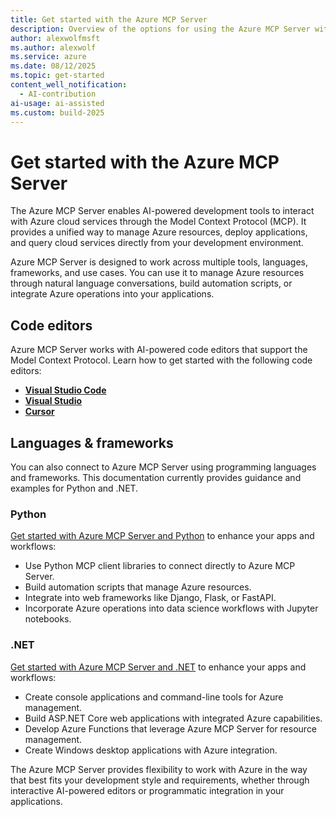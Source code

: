 ```yaml
---
title: Get started with the Azure MCP Server
description: Overview of the options for using the Azure MCP Server with tools and languages
author: alexwolfmsft
ms.author: alexwolf
ms.service: azure
ms.date: 08/12/2025
ms.topic: get-started
content_well_notification: 
  - AI-contribution
ai-usage: ai-assisted
ms.custom: build-2025
---
```


# Get started with the Azure MCP Server

The Azure MCP Server enables AI-powered development tools to interact with Azure cloud services through the Model Context Protocol (MCP). It provides a unified way to manage Azure resources, deploy applications, and query cloud services directly from your development environment.

Azure MCP Server is designed to work across multiple tools, languages, frameworks, and use cases. You can use it to manage Azure resources through natural language conversations, build automation scripts, or integrate Azure operations into your applications.

## Code editors

Azure MCP Server works with AI-powered code editors that support the Model Context Protocol. Learn how to get started with the following code editors:

- [**Visual Studio Code**](get-started/tools/visual-studio-code.md)
- [**Visual Studio**](get-started/tools/visual-studio.md)
- [**Cursor**](get-started/tools/cursor.md)

## Languages & frameworks

You can also connect to Azure MCP Server using programming languages and frameworks. This documentation currently provides guidance and examples for Python and .NET.

### Python

[Get started with Azure MCP Server and Python](get-started/languages/python.md) to enhance your apps and workflows:

- Use Python MCP client libraries to connect directly to Azure MCP Server.
- Build automation scripts that manage Azure resources.
- Integrate into web frameworks like Django, Flask, or FastAPI.
- Incorporate Azure operations into data science workflows with Jupyter notebooks.

### .NET

[Get started with Azure MCP Server and .NET](get-started/languages/dotnet.md) to enhance your apps and workflows:

- Create console applications and command-line tools for Azure management.
- Build ASP.NET Core web applications with integrated Azure capabilities.
- Develop Azure Functions that leverage Azure MCP Server for resource management.
- Create Windows desktop applications with Azure integration.

The Azure MCP Server provides flexibility to work with Azure in the way that best fits your development style and requirements, whether through interactive AI-powered editors or programmatic integration in your applications.
